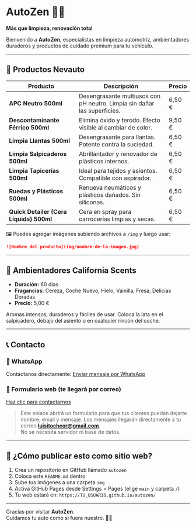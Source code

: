 
# AutoZen 🚗✨
**Más que limpieza, renovación total**

Bienvenido a **AutoZen**, especialistas en limpieza automotriz, ambientadores duraderos y productos de cuidado premium para tu vehículo.

---

## 🧽 Productos Nevauto

| Producto | Descripción | Precio |
|----------|-------------|--------|
| **APC Neutro 500ml** | Desengrasante multiusos con pH neutro. Limpia sin dañar las superficies. | 6,50 € |
| **Descontaminante Férrico 500ml** | Elimina óxido y ferodo. Efecto visible al cambiar de color. | 9,50 € |
| **Limpia Llantas 500ml** | Desengrasante para llantas. Potente contra la suciedad. | 6,50 € |
| **Limpia Salpicaderos 500ml** | Abrillantador y renovador de plásticos internos. | 6,50 € |
| **Limpia Tapicerías 500ml** | Ideal para tejidos y asientos. Compatible con aspirador. | 6,50 € |
| **Ruedas y Plásticos 500ml** | Renueva neumáticos y plásticos dañados. Sin siliconas. | 6,50 € |
| **Quick Detailer (Cera Líquida) 500ml** | Cera en spray para carrocerías limpias y secas. | 6,50 € |

🖼️ Puedes agregar imágenes subiendo archivos a `/img` y luego usar:
```md
![Nombre del producto](img/nombre-de-la-imagen.jpg)
```

---

## 🌸 Ambientadores California Scents

- **Duración:** 60 días
- **Fragancias:** Cereza, Coche Nuevo, Hielo, Vainilla, Fresa, Delicias Doradas
- **Precio:** 5,00 €

Aromas intensos, duraderos y fáciles de usar. Coloca la lata en el salpicadero, debajo del asiento o en cualquier rincón del coche.

---

## 📞 Contacto

### 💬 WhatsApp
Contáctanos directamente:
[Enviar mensaje por WhatsApp](https://wa.me/34609762638)

### 📧 Formulario web (te llegará por correo)
[Haz clic para contactarnos](https://formsubmit.co/luisitocheor@gmail.com)

> Este enlace abrirá un formulario para que tus clientes puedan dejarte nombre, email y mensaje. Los mensajes llegarán directamente a tu correo **luisitocheor@gmail.com**.  
> No se necesita servidor ni base de datos.

---

## 🚀 ¿Cómo publicar esto como sitio web?
1. Crea un repositorio en GitHub llamado `autozen`
2. Coloca este `README.md` dentro
3. Sube tus imágenes a una carpeta `img`
4. Activa GitHub Pages desde Settings > Pages (elige `main` y carpeta `/`)
5. Tu web estará en: `https://TU_USUARIO.github.io/autozen/`

---

Gracias por visitar **AutoZen**.  
Cuidamos tu auto como si fuera nuestro. 🚗🫧
